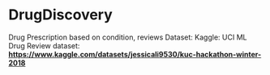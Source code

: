 # DrugDiscovery
Drug Prescription based on condition, reviews
Dataset: Kaggle: UCI ML Drug Review dataset: **https://www.kaggle.com/datasets/jessicali9530/kuc-hackathon-winter-2018**
